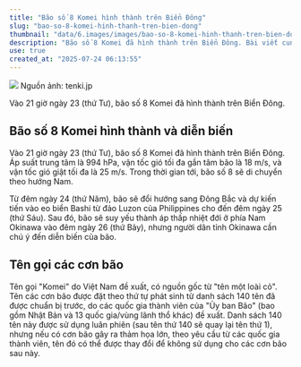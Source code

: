 ```yaml
---
title: "Bão số 8 Komei hình thành trên Biển Đông"
slug: "bao-so-8-komei-hinh-thanh-tren-bien-dong"
thumbnail: "data/6.images/images/bao-so-8-komei-hinh-thanh-tren-bien-dong.webp"
description: "Bão số 8 Komei đã hình thành trên Biển Đông. Bài viết cung cấp thông tin về đường đi, cường độ và ý nghĩa tên gọi 'Komei' do Việt Nam đề xuất."
use: true
created_at: "2025-07-24 06:13:55"
---
```


![](/images/20250723-00030857-tenki-000-8-view.webp)
Nguồn ảnh: tenki.jp

Vào 21 giờ ngày 23 (thứ Tư), bão số 8 Komei đã hình thành trên Biển Đông.

## Bão số 8 Komei hình thành và diễn biến

Vào 21 giờ ngày 23 (thứ Tư), bão số 8 Komei đã hình thành trên Biển Đông. Áp suất trung tâm là 994 hPa, vận tốc gió tối đa gần tâm bão là 18 m/s, và vận tốc gió giật tối đa là 25 m/s. Trong thời gian tới, bão số 8 sẽ di chuyển theo hướng Nam.

Từ đêm ngày 24 (thứ Năm), bão sẽ đổi hướng sang Đông Bắc và dự kiến tiến vào eo biển Bashi từ đảo Luzon của Philippines cho đến đêm ngày 25 (thứ Sáu). Sau đó, bão sẽ suy yếu thành áp thấp nhiệt đới ở phía Nam Okinawa vào đêm ngày 26 (thứ Bảy), nhưng người dân tỉnh Okinawa cần chú ý đến diễn biến của bão.

## Tên gọi các cơn bão

Tên gọi "Komei" do Việt Nam đề xuất, có nguồn gốc từ "tên một loài cỏ". Tên các cơn bão được đặt theo thứ tự phát sinh từ danh sách 140 tên đã được chuẩn bị trước, do các quốc gia thành viên của "Ủy ban Bão" (bao gồm Nhật Bản và 13 quốc gia/vùng lãnh thổ khác) đề xuất. Danh sách 140 tên này được sử dụng luân phiên (sau tên thứ 140 sẽ quay lại tên thứ 1), nhưng nếu có cơn bão gây ra thảm họa lớn, theo yêu cầu từ các quốc gia thành viên, tên đó có thể được thay đổi để không sử dụng cho các cơn bão sau này.